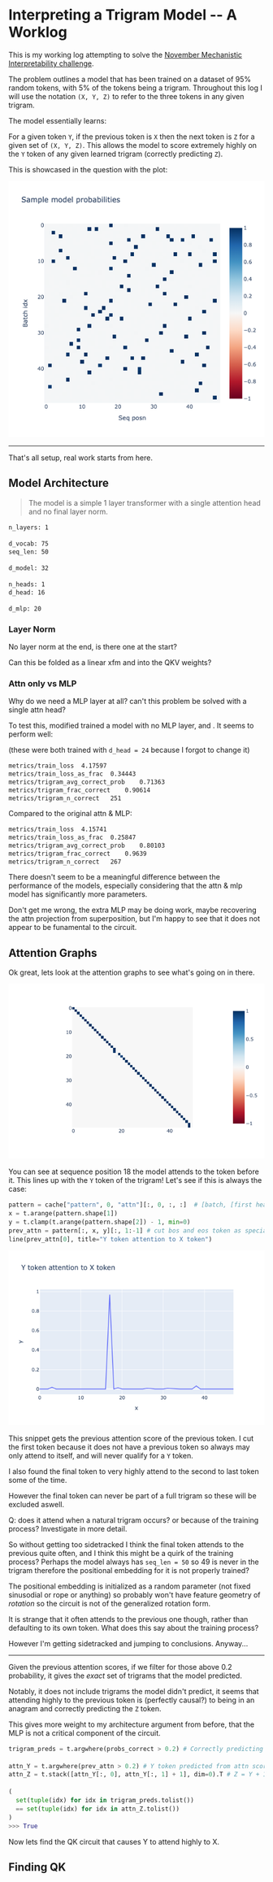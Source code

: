 # Interpreting a Trigram Model -- A Worklog

This is my working log attempting to solve the [November Mechanistic Interpretability challenge](https://arena3-chapter1-transformer-interp.streamlit.app/~/+/Monthly_Algorithmic_Problems#trigrams-november-2024).

The problem outlines a model that has been trained on a dataset of 95% random tokens, with 5% of the tokens being a trigram. Throughout this log I will use the notation `(X, Y, Z)` to refer to the three tokens in any given trigram.

The model essentially learns:

For a given token `Y`, if the previous token is `X` then the next token is `Z` for a given set of `(X, Y, Z)`. This allows the model to score extremely highly on the `Y` token of any given learned trigram (correctly predicting `Z`).

This is showcased in the question with the plot:

![Sample model probabilities](../assets/trigram_worklog/sample_probs.png)

______________________________________________________________________

That's all setup, real work starts from here.

## Model Architecture

> The model is a simple 1 layer transformer with a single attention head and no final layer norm.

```
n_layers: 1

d_vocab: 75
seq_len: 50

d_model: 32

n_heads: 1
d_head: 16

d_mlp: 20
```

### Layer Norm

No layer norm at the end, is there one at the start?

Can this be folded as a linear xfm and into the QKV weights?

### Attn only vs MLP

Why do we need a MLP layer at all? can't this problem be solved with a single attn head?

To test this, modified trained a model with no MLP layer, and . It seems to perform well:

(these were both trained with `d_head = 24` because I forgot to change it)

```
metrics/train_loss	4.17597
metrics/train_loss_as_frac	0.34443
metrics/trigram_avg_correct_prob	0.71363
metrics/trigram_frac_correct	0.90614
metrics/trigram_n_correct	251
```

Compared to the original attn & MLP:

```
metrics/train_loss	4.15741
metrics/train_loss_as_frac	0.25847
metrics/trigram_avg_correct_prob	0.80103
metrics/trigram_frac_correct	0.9639
metrics/trigram_n_correct	267
```

There doesn't seem to be a meaningful difference between the performance of the models, especially considering that the attn & mlp model has significantly more parameters.

Don't get me wrong, the extra MLP may be doing work, maybe recovering the attn projection from superposition, but I'm happy to see that it does not appear to be funamental to the circuit.

## Attention Graphs

Ok great, lets look at the attention graphs to see what's going on in there.

![Attention Patterns](../assets/trigram_worklog/trigram_attn_pattern.png)

You can see at sequence position 18 the model attends to the token before it. This lines up with the `Y` token of the trigram! Let's see if this is always the case:

```python
pattern = cache["pattern", 0, "attn"][:, 0, :, :]  # [batch, [first head], seq_q, seq_k]
x = t.arange(pattern.shape[1])
y = t.clamp(t.arange(pattern.shape[2]) - 1, min=0)
prev_attn = pattern[:, x, y][:, 1:-1] # cut bos and eos token as special cases.
line(prev_attn[0], title="Y token attention to X token")
```

![Y token attention to X token](../assets/trigram_worklog/line_y_attn_x.png)

This snippet gets the previous attention score of the previous token. I cut the first token because it does not have a previous token so always may only attend to itself, and will never qualify for a `Y` token.

I also found the final token to very highly attend to the second to last token some of the time.

However the final token can never be part of a full trigram so these will be excluded aswell.

Q: does it attend when a natural trigram occurs? or because of the training process? Investigate in more detail.

So without getting too sidetracked I think the final token attends to the previous quite often, and I think this might be a quirk of the training process? Perhaps the model always has `seq_len = 50` so 49 is never in the trigram therefore the positional embedding for it is not properly trained?

The positional embedding is initialized as a random parameter (not fixed sinusodial or rope or anything) so probably won't have feature geometry of _rotation_ so the circuit is not of the generalized rotation form.

It is strange that it often attends to the previous one though, rather than defaulting to its own token. What does this say about the training process?

However I'm getting sidetracked and jumping to conclusions. Anyway...

---

Given the previous attention scores, if we filter for those above 0.2 probability, it gives the _exact_ set of trigrams that the model predicted.

Notably, it does not include trigrams the model didn't predict, it seems that attending highly to the previous token is (perfectly causal?) to being in an anagram and correctly predicting the `Z` token.

This gives more weight to my architecture argument from before, that the MLP is not a critical component of the circuit.

```python
trigram_preds = t.argwhere(probs_correct > 0.2) # Correctly predicting logits (Z token)

attn_Y = t.argwhere(prev_attn > 0.2) # Y token predicted from attn scores
attn_Z = t.stack([attn_Y[:, 0], attn_Y[:, 1] + 1], dim=0).T # Z = Y + 1

(
  set(tuple(idx) for idx in trigram_preds.tolist())
  == set(tuple(idx) for idx in attn_Z.tolist())
)
>>> True
```

Now lets find the QK circuit that causes Y to attend highly to X.

## Finding QK


